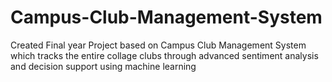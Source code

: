# Campus-Club-Management-System
Created Final year Project based on Campus Club Management System which tracks the entire collage clubs through advanced sentiment analysis and decision support using machine learning
